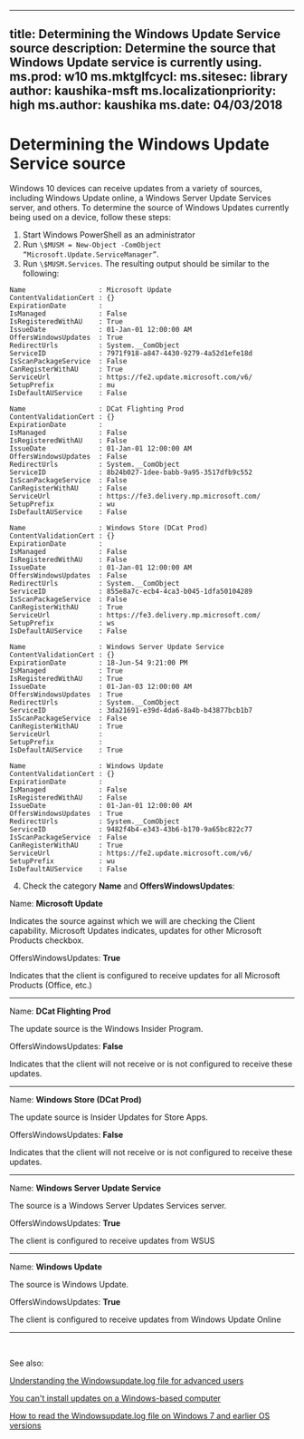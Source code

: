 
---
title: Determining the Windows Update Service source
description: Determine the source that Windows Update service is currently using.
ms.prod: w10
ms.mktglfcycl: 
ms.sitesec: library
author: kaushika-msft
ms.localizationpriority: high
ms.author: kaushika
ms.date: 04/03/2018
---

# Determining the Windows Update Service source

Windows 10 devices can receive updates from a variety of sources, including Windows Update online, a Windows Server Update Services server, and others. To determine the source of Windows Updates currently being used on a device, follow these steps: 

1.  Start Windows PowerShell as an administrator
2.  Run  `\$MUSM = New-Object -ComObject   “Microsoft.Update.ServiceManager”`.
3.  Run `\$MUSM.Services`. The resulting output should be similar to the following:

```
Name                  : Microsoft Update
ContentValidationCert : {}
ExpirationDate        :
IsManaged             : False
IsRegisteredWithAU    : True
IssueDate             : 01-Jan-01 12:00:00 AM
OffersWindowsUpdates  : True
RedirectUrls          : System.__ComObject
ServiceID             : 7971f918-a847-4430-9279-4a52d1efe18d
IsScanPackageService  : False
CanRegisterWithAU     : True
ServiceUrl            : https://fe2.update.microsoft.com/v6/
SetupPrefix           : mu
IsDefaultAUService    : False

Name                  : DCat Flighting Prod
ContentValidationCert : {}
ExpirationDate        :
IsManaged             : False
IsRegisteredWithAU    : False
IssueDate             : 01-Jan-01 12:00:00 AM
OffersWindowsUpdates  : False
RedirectUrls          : System.__ComObject
ServiceID             : 8b24b027-1dee-babb-9a95-3517dfb9c552
IsScanPackageService  : False
CanRegisterWithAU     : False
ServiceUrl            : https://fe3.delivery.mp.microsoft.com/
SetupPrefix           : wu
IsDefaultAUService    : False

Name                  : Windows Store (DCat Prod)
ContentValidationCert : {}
ExpirationDate        :
IsManaged             : False
IsRegisteredWithAU    : False
IssueDate             : 01-Jan-01 12:00:00 AM
OffersWindowsUpdates  : False
RedirectUrls          : System.__ComObject
ServiceID             : 855e8a7c-ecb4-4ca3-b045-1dfa50104289
IsScanPackageService  : False
CanRegisterWithAU     : True
ServiceUrl            : https://fe3.delivery.mp.microsoft.com/
SetupPrefix           : ws
IsDefaultAUService    : False

Name                  : Windows Server Update Service
ContentValidationCert : {}
ExpirationDate        : 18-Jun-54 9:21:00 PM
IsManaged             : True
IsRegisteredWithAU    : True
IssueDate             : 01-Jan-03 12:00:00 AM
OffersWindowsUpdates  : True
RedirectUrls          : System.__ComObject
ServiceID             : 3da21691-e39d-4da6-8a4b-b43877bcb1b7
IsScanPackageService  : False
CanRegisterWithAU     : True
ServiceUrl            :
SetupPrefix           :
IsDefaultAUService    : True

Name                  : Windows Update
ContentValidationCert : {}
ExpirationDate        :
IsManaged             : False
IsRegisteredWithAU    : False
IssueDate             : 01-Jan-01 12:00:00 AM
OffersWindowsUpdates  : True
RedirectUrls          : System.__ComObject
ServiceID             : 9482f4b4-e343-43b6-b170-9a65bc822c77
IsScanPackageService  : False
CanRegisterWithAU     : True
ServiceUrl            : https://fe2.update.microsoft.com/v6/
SetupPrefix           : wu
IsDefaultAUService    : False
```


4. Check the category **Name** and **OffersWindowsUpdates**: 

Name: **Microsoft Update**

Indicates the source against which we will are checking the Client capability. Microsoft Updates indicates, updates for other Microsoft Products checkbox.

OffersWindowsUpdates: **True**

Indicates that the client is configured to receive updates for all Microsoft Products (Office, etc.)

---

Name: **DCat Flighting Prod**

The update source is the Windows Insider Program.

OffersWindowsUpdates: **False**

Indicates that the client will not receive or is not configured to receive these updates.

---

Name: **Windows Store (DCat Prod)**

The update source is Insider Updates for Store Apps.

OffersWindowsUpdates: **False**

Indicates that the client will not receive or is not configured to receive these updates.

---

Name: **Windows Server Update Service**

The source is a Windows Server Updates Services server.

OffersWindowsUpdates: **True**

The client is configured to receive updates from WSUS

---
 
Name: **Windows Update**

The source is Windows Update.

OffersWindowsUpdates: **True**

The client is configured to receive updates from Windows Update Online

---
 

See also:

[Understanding the Windowsupdate.log file for advanced users](https://support.microsoft.com/help/4035760)

[You can't install updates on a Windows-based computer](https://support.microsoft.com/help/2509997/you-can-t-install-updates-on-a-windows-based-computer)

[How to read the Windowsupdate.log file on Windows 7 and earlier OS versions](https://support.microsoft.com/help/902093/how-to-read-the-windowsupdate-log-file)
